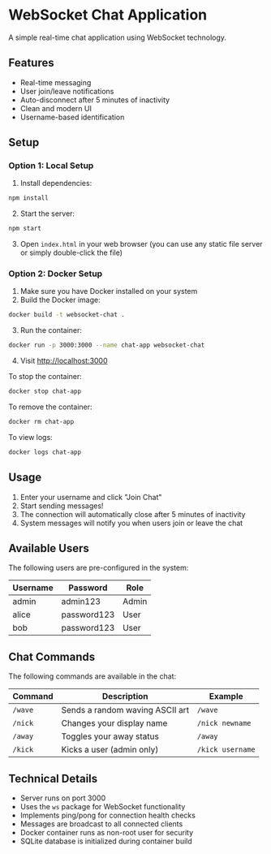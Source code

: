 # WebSocket Chat Application

A simple real-time chat application using WebSocket technology.

## Features

- Real-time messaging
- User join/leave notifications
- Auto-disconnect after 5 minutes of inactivity
- Clean and modern UI
- Username-based identification

## Setup

### Option 1: Local Setup

1. Install dependencies:
```bash
npm install
```

2. Start the server:
```bash
npm start
```

3. Open `index.html` in your web browser (you can use any static file server or simply double-click the file)

### Option 2: Docker Setup

1. Make sure you have Docker installed on your system
2. Build the Docker image:
```bash
docker build -t websocket-chat .
```

3. Run the container:
```bash
docker run -p 3000:3000 --name chat-app websocket-chat
```

4. Visit [http://localhost:3000](http://localhost:3000)

To stop the container:
```bash
docker stop chat-app
```

To remove the container:
```bash
docker rm chat-app
```

To view logs:
```bash
docker logs chat-app
```

## Usage

1. Enter your username and click "Join Chat"
2. Start sending messages!
3. The connection will automatically close after 5 minutes of inactivity
4. System messages will notify you when users join or leave the chat

## Available Users

The following users are pre-configured in the system:

| Username | Password | Role |
|----------|----------|------|
| admin    | admin123 | Admin |
| alice    | password123 | User |
| bob      | password123 | User |

## Chat Commands

The following commands are available in the chat:

| Command | Description | Example |
|---------|-------------|---------|
| `/wave` | Sends a random waving ASCII art | `/wave` |
| `/nick` | Changes your display name | `/nick newname` |
| `/away` | Toggles your away status | `/away` |
| `/kick` | Kicks a user (admin only) | `/kick username` |

## Technical Details

- Server runs on port 3000
- Uses the `ws` package for WebSocket functionality
- Implements ping/pong for connection health checks
- Messages are broadcast to all connected clients
- Docker container runs as non-root user for security
- SQLite database is initialized during container build